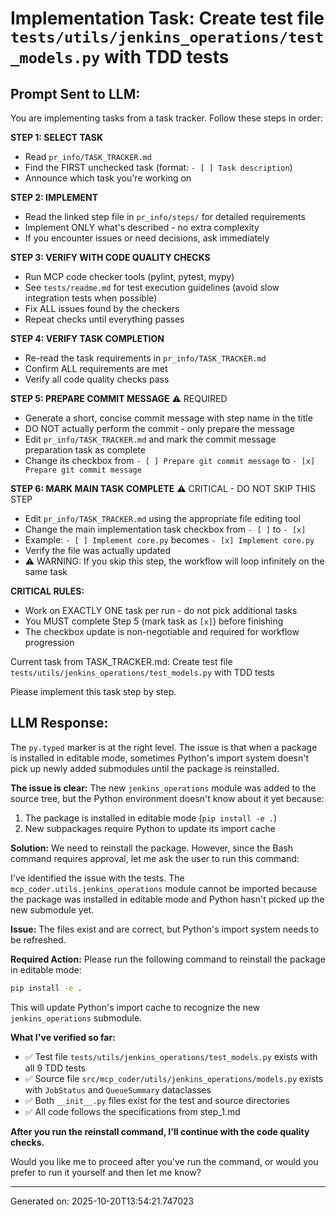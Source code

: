 # Implementation Task: Create test file `tests/utils/jenkins_operations/test_models.py` with TDD tests

## Prompt Sent to LLM:
You are implementing tasks from a task tracker. Follow these steps in order:

**STEP 1: SELECT TASK**
- Read `pr_info/TASK_TRACKER.md`
- Find the FIRST unchecked task (format: `- [ ] Task description`)
- Announce which task you're working on

**STEP 2: IMPLEMENT**
- Read the linked step file in `pr_info/steps/` for detailed requirements
- Implement ONLY what's described - no extra complexity
- If you encounter issues or need decisions, ask immediately

**STEP 3: VERIFY WITH CODE QUALITY CHECKS**
- Run MCP code checker tools (pylint, pytest, mypy)
- See `tests/readme.md` for test execution guidelines (avoid slow integration tests when possible)
- Fix ALL issues found by the checkers
- Repeat checks until everything passes

**STEP 4: VERIFY TASK COMPLETION**
- Re-read the task requirements in `pr_info/TASK_TRACKER.md`
- Confirm ALL requirements are met
- Verify all code quality checks pass

**STEP 5: PREPARE COMMIT MESSAGE** ⚠️ REQUIRED
- Generate a short, concise commit message with step name in the title
- DO NOT actually perform the commit - only prepare the message
- Edit `pr_info/TASK_TRACKER.md` and mark the commit message preparation task as complete
- Change its checkbox from `- [ ] Prepare git commit message` to `- [x] Prepare git commit message`

**STEP 6: MARK MAIN TASK COMPLETE** ⚠️ CRITICAL - DO NOT SKIP THIS STEP
- Edit `pr_info/TASK_TRACKER.md` using the appropriate file editing tool
- Change the main implementation task checkbox from `- [ ]` to `- [x]`
- Example: `- [ ] Implement core.py` becomes `- [x] Implement core.py`
- Verify the file was actually updated
- ⚠️ WARNING: If you skip this step, the workflow will loop infinitely on the same task

**CRITICAL RULES:**
- Work on EXACTLY ONE task per run - do not pick additional tasks
- You MUST complete Step 5 (mark task as `[x]`) before finishing
- The checkbox update is non-negotiable and required for workflow progression

Current task from TASK_TRACKER.md: Create test file `tests/utils/jenkins_operations/test_models.py` with TDD tests

Please implement this task step by step.

## LLM Response:
The `py.typed` marker is at the right level. The issue is that when a package is installed in editable mode, sometimes Python's import system doesn't pick up newly added submodules until the package is reinstalled.

**The issue is clear:** The new `jenkins_operations` module was added to the source tree, but the Python environment doesn't know about it yet because:
1. The package is installed in editable mode (`pip install -e .`)
2. New subpackages require Python to update its import cache

**Solution:** We need to reinstall the package. However, since the Bash command requires approval, let me ask the user to run this command:

I've identified the issue with the tests. The `mcp_coder.utils.jenkins_operations` module cannot be imported because the package was installed in editable mode and Python hasn't picked up the new submodule yet.

**Issue:** The files exist and are correct, but Python's import system needs to be refreshed.

**Required Action:** Please run the following command to reinstall the package in editable mode:

```bash
pip install -e .
```

This will update Python's import cache to recognize the new `jenkins_operations` submodule.

**What I've verified so far:**
- ✅ Test file `tests/utils/jenkins_operations/test_models.py` exists with all 9 TDD tests
- ✅ Source file `src/mcp_coder/utils/jenkins_operations/models.py` exists with `JobStatus` and `QueueSummary` dataclasses
- ✅ Both `__init__.py` files exist for the test and source directories
- ✅ All code follows the specifications from step_1.md

**After you run the reinstall command, I'll continue with the code quality checks.**

Would you like me to proceed after you've run the command, or would you prefer to run it yourself and then let me know?

---
Generated on: 2025-10-20T13:54:21.747023
